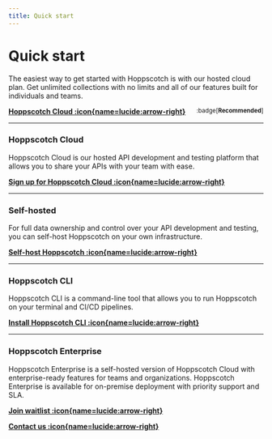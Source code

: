 ```yaml
---
title: Quick start
---
```


# Quick start

The easiest way to get started with Hoppscotch is with our hosted cloud plan. Get unlimited collections with no limits and all of our features built for individuals and teams.

[**Hoppscotch Cloud :icon{name=lucide:arrow-right}**](https://hoppscotch.io) <span style="float:right"><sup> :badge[**Recommended**] </sup></span>

---

### Hoppscotch Cloud

Hoppscotch Cloud is our hosted API development and testing platform that allows you to share your APIs with your team with ease.

[**Sign up for Hoppscotch Cloud :icon{name=lucide:arrow-right}**](https://hoppscotch.io)

---

### Self-hosted

For full data ownership and control over your API development and testing, you can self-host Hoppscotch on your own infrastructure.

[**Self-host Hoppscotch :icon{name=lucide:arrow-right}**](/documentation/self-host/getting-started)

---

### Hoppscotch CLI

Hoppscotch CLI is a command-line tool that allows you to run Hoppscotch on your terminal and CI/CD pipelines.

[**Install Hoppscotch CLI :icon{name=lucide:arrow-right}**](/documentation/clients/cli)

---

### Hoppscotch Enterprise

Hoppscotch Enterprise is a self-hosted version of Hoppscotch Cloud with enterprise-ready features for teams and organizations. Hoppscotch Enterprise is available for on-premise deployment with priority support and SLA.

[**Join waitlist :icon{name=lucide:arrow-right}**](https://hoppscotch.io/beta)

[**Contact us :icon{name=lucide:arrow-right}**](mailto:support@hoppscotch.io)
